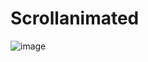 # Scrollanimated
![image](https://github.com/DrQwerciaks/Scrollanimated/assets/77661984/d6ef2397-02d0-4c53-8699-325dabb2f087)
